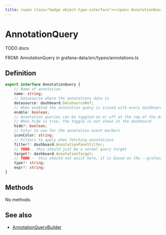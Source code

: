 ```yaml
---
title: <span class="badge object-type-interface"></span> AnnotationQuery
---
```

# <span class="badge object-type-interface"></span> AnnotationQuery

TODO docs

FROM: AnnotationQuery in grafana-data/src/types/annotations.ts

## Definition

```typescript
export interface AnnotationQuery {
	// Name of annotation.
	name: string;
	// Datasource where the annotations data is
	datasource: dashboard.DataSourceRef;
	// When enabled the annotation query is issued with every dashboard refresh
	enable: boolean;
	// Annotation queries can be toggled on or off at the top of the dashboard.
	// When hide is true, the toggle is not shown in the dashboard.
	hide?: boolean;
	// Color to use for the annotation event markers
	iconColor: string;
	// Filters to apply when fetching annotations
	filter?: dashboard.AnnotationPanelFilter;
	// TODO.. this should just be a normal query target
	target?: dashboard.AnnotationTarget;
	// TODO -- this should not exist here, it is based on the --grafana-- datasource
	type?: string;
	expr?: string;
}

```
## Methods

No methods.
## See also

 * <span class="badge builder"></span> [AnnotationQueryBuilder](./builder-AnnotationQueryBuilder.md)
